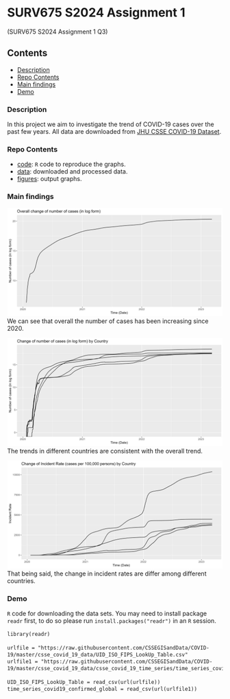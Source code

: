 # SURV675 S2024 Assignment 1
(SURV675 S2024 Assignment 1 Q3)


## Contents

- [Description](#description)
- [Repo Contents](#repo-contents)
- [Main findings](#main-findings)
- [Demo](#demo)



### Description

In this project we aim to investigate the trend of COVID-19 cases over the past few years. All data are downloaded from [JHU CSSE COVID-19 Dataset](https://github.com/CSSEGISandData/COVID-19/tree/master/csse_covid_19_data).


### Repo Contents 

- [code](./code): `R` code to reproduce the graphs.
- [data](./data): downloaded and processed data.
- [figures](./figures): output graphs.


### Main findings 

![Alt text](./figures/fig1.jpeg)
We can see that overall the number of cases has been increasing since 2020.

![Alt text](./figures/fig2.jpeg)
The trends in different countries are consistent with the overall trend.

![Alt text](./figures/fig3.jpeg)
That being said, the change in incident rates are differ among different countries.


### Demo

`R` code for downloading the data sets. You may need to install package `readr` first, to do so please run `install.packages("readr")` in an `R` session.

```
library(readr)

urlfile = "https://raw.githubusercontent.com/CSSEGISandData/COVID-19/master/csse_covid_19_data/UID_ISO_FIPS_LookUp_Table.csv"
urlfile1 = "https://raw.githubusercontent.com/CSSEGISandData/COVID-19/master/csse_covid_19_data/csse_covid_19_time_series/time_series_covid19_confirmed_global.csv"

UID_ISO_FIPS_LookUp_Table = read_csv(url(urlfile))
time_series_covid19_confirmed_global = read_csv(url(urlfile1))
```





